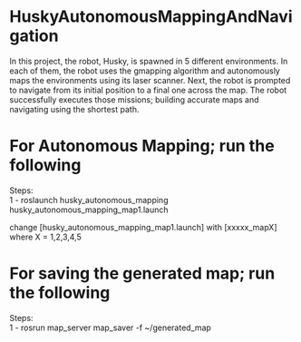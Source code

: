 # HuskyAutonomousMappingAndNavigation

In this project, the robot, Husky, is spawned in 5 different environments. In each of
them, the robot uses the gmapping algorithm and autonomously maps the environments using its
laser scanner. Next, the robot is prompted to navigate from its initial position to a final one
across the map. The robot successfully executes those missions; building accurate maps and
navigating using the shortest path.

# For Autonomous Mapping; run the following
Steps:\
1 - roslaunch husky_autonomous_mapping husky_autonomous_mapping_map1.launch

change [husky_autonomous_mapping_map1.launch] with [xxxxx_mapX] where X = 1,2,3,4,5

# For saving the generated map; run the following
Steps:\
1 - rosrun map_server map_saver -f ~/generated_map


